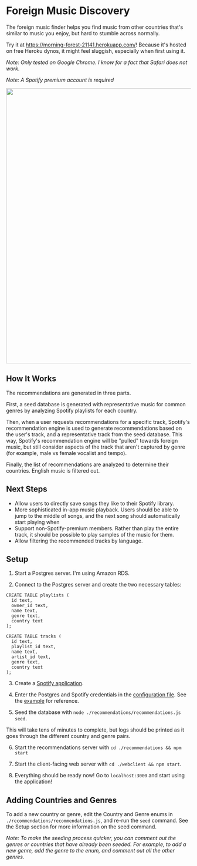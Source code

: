 # Foreign Music Discovery

The foreign music finder helps you find music from other countries that's
similar to music you enjoy, but hard to stumble across normally.

Try it at https://morning-forest-21141.herokuapp.com/! Because it's hosted on
free Heroku dynos, it might feel sluggish, especially when first using it.

_Note: Only tested on Google Chrome. I know for a fact that Safari does not work._

_Note: A Spotify premium account is required_

<img src="/demo.gif?raw=true" width="750px">

## How It Works
The recommendations are generated in three parts.

First, a seed database is generated with representative music for common genres
by analyzing Spotify playlists for each country.

Then, when a user requests recommendations for a specific track, Spotify's recommendation
engine is used to generate recommendations based on the user's track, and a
representative track from the seed database. This way, Spotify's recommendation
engine will be "pulled" towards foreign music, but still consider aspects of
the track that aren't captured by genre (for example, male vs female vocalist
and tempo).

Finally, the list of recommendations are analyzed to determine their countries.
English music is filtered out.

## Next Steps
- Allow users to directly save songs they like to their Spotify library.
- More sophisticated in-app music playback. Users should be able to jump to the
  middle of songs, and the next song should automatically start playing when
- Support non-Spotify-premium members. Rather than play the entire track, it
  should be possible to play samples of the music for them.
- Allow filtering the recommended tracks by language.

## Setup

1. Start a Postgres server. I'm using Amazon RDS.

2. Connect to the Postgres server and create the two necessary tables:

```
CREATE TABLE playlists (
  id text,
  owner_id text,
  name text,
  genre text,
  country text
);
```

```
CREATE TABLE tracks (
  id text,
  playlist_id text,
  name text,
  artist_id text,
  genre text,
  country text
);
```

3. Create a [Spotify application](https://developer.spotify.com/dashboard/applications).

4. Enter the Postgres and Spotify credentials in the [configuration file](./recommendations/secrets.json).
See the [example](./recommendations/secrets.json.example) for reference.

5. Seed the database with `node ./recommendations/recommendations.js seed`.

This will take tens of minutes to complete, but logs should be printed as it
goes through the different country and genre pairs.

6. Start the recommendations server with `cd ./recommendations && npm start`

7. Start the client-facing web server with `cd ./webclient && npm start`.

8. Everything should be ready now! Go to `localhost:3000` and start using the application!

## Adding Countries and Genres

To add a new country or genre, edit the Country and Genre enums in
`./recommendations/recommendations.js`, and re-run the `seed` command. See the
Setup section for more information on the seed command.

_Note: To make the seeding process quicker, you can comment out the genres or
countries that have already been seeded. For example, to add a new genre, add
the genre to the enum, and comment out all the other genres._
